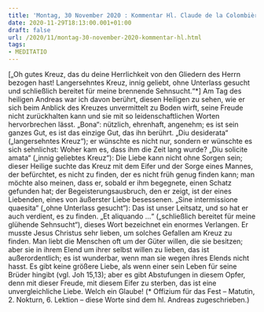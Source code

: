 ```yaml
---
title: 'Montag, 30 November 2020 : Kommentar Hl. Claude de la Colombière'
date: 2020-11-29T18:13:00.001+01:00
draft: false
url: /2020/11/montag-30-november-2020-kommentar-hl.html
tags: 
- MEDITATIO
---
```


\[„Oh gutes Kreuz, das du deine Herrlichkeit von den Gliedern des Herrn bezogen hast! Langersehntes Kreuz, innig geliebt, ohne Unterlass gesucht und schließlich bereitet für meine brennende Sehnsucht.“\*\] Am Tag des heiligen Andreas war ich davon berührt, diesen Heiligen zu sehen, wie er sich beim Anblick des Kreuzes unvermittelt zu Boden wirft, seine Freude nicht zurückhalten kann und sie mit so leidenschaftlichen Worten hervorbrechen lässt. „Bona“: nützlich, ehrenhaft, angenehm; es ist sein ganzes Gut, es ist das einzige Gut, das ihn berührt. „Diu desiderata“ („langersehntes Kreuz“); er wünschte es nicht nur, sondern er wünschte es sich sehnlichst: Woher kam es, dass ihm die Zeit lang wurde? „Diu solicite amata“ („innig geliebtes Kreuz“): Die Liebe kann nicht ohne Sorgen sein; dieser Heilige suchte das Kreuz mit dem Eifer und der Sorge eines Mannes, der befürchtet, es nicht zu finden, der es nicht früh genug finden kann; man möchte also meinen, dass er, sobald er ihm begegnete, einen Schatz gefunden hat; der Begeisterungsausbruch, den er zeigt, ist der eines Liebenden, eines von äußerster Liebe besessenen. „Sine intermissione quaesita“ („ohne Unterlass gesucht“): Das ist unser Leitsatz, und so hat er auch verdient, es zu finden. „Et aliquando …“ („schließlich bereitet für meine glühende Sehnsucht“), dieses Wort bezeichnet ein enormes Verlangen. Er musste Jesus Christus sehr lieben, um solches Gefallen am Kreuz zu finden. Man liebt die Menschen oft um der Güter willen, die sie besitzen; aber sie in ihrem Elend um ihrer selbst willen zu lieben, das ist außerordentlich; es ist wunderbar, wenn man sie wegen ihres Elends nicht hasst. Es gibt keine größere Liebe, als wenn einer sein Leben für seine Brüder hingibt (vgl. Joh 15,13); aber es gibt Abstufungen in diesem Opfer, denn mit dieser Freude, mit diesem Eifer zu sterben, das ist eine unvergleichliche Liebe. Welch ein Glaube! (\* Offizium für das Fest – Matutin, 2. Nokturn, 6. Lektion – diese Worte sind dem hl. Andreas zugeschrieben.)